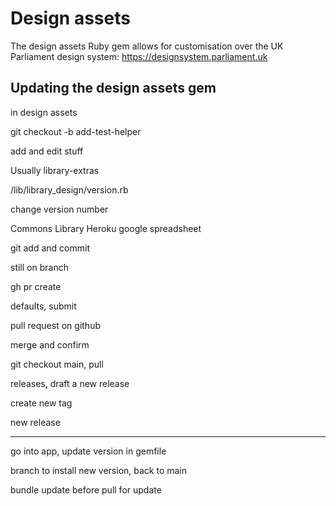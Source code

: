 # Design assets

The design assets Ruby gem allows for customisation over the UK Parliament design system: https://designsystem.parliament.uk


## Updating the design assets gem


in design assets

git checkout -b add-test-helper

add and edit stuff

Usually library-extras


/lib/library_design/version.rb

change version number


Commons Library Heroku google spreadsheet


git add and commit


still on branch

gh pr create


defaults, submit


pull request on github

merge and confirm

git checkout main, pull

releases, draft a new release

create new tag

new release

-------
go into app, update version in gemfile

branch to install new version, back to main

bundle update before pull for update
